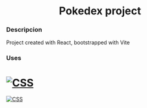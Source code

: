 <h1 align="center">Pokedex project</h1>

### Descripcion

Project created with React, bootstrapped with Vite

### Uses

# [![CSS](https://img.shields.io/badge/vite-3.2.2-blue)](https://www.npmjs.com/package/vite)

[![CSS](https://img.shields.io/badge/tailwindcss-3.2.1-blue)](https://www.npmjs.com/package/tailwindcss)
